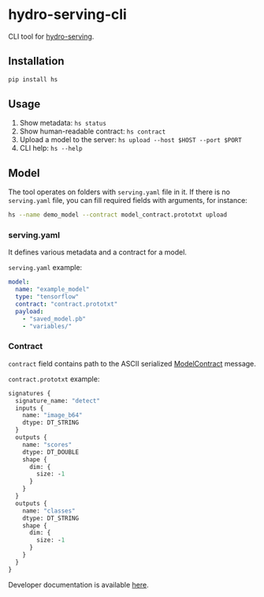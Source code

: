 # hydro-serving-cli

CLI tool for [hydro-serving](https://github.com/Hydrospheredata/hydro-serving).

## Installation

```bash
pip install hs
```

## Usage

1. Show metadata: `hs status`
2. Show human-readable contract: `hs contract`
3. Upload a model to the server: `hs upload --host $HOST --port $PORT`
4. CLI help: `hs --help`

## Model

The tool operates on folders with `serving.yaml` file in it. If there is no `serving.yaml` file, you can fill required fields with arguments, for instance:

```bash
hs --name demo_model --contract model_contract.prototxt upload
```

### serving.yaml

It defines various metadata and a contract for a model.

`serving.yaml` example:

```yaml
model:
  name: "example_model"
  type: "tensorflow"
  contract: "contract.prototxt"
  payload:
    - "saved_model.pb"
    - "variables/"
```

### Contract

`contract` field contains path to the ASCII serialized [ModelContract](https://github.com/Hydrospheredata/hydro-serving-protos/blob/master/src/hydro_serving_grpc/contract/model_contract.proto) message.

`contract.prototxt` example:

```proto
signatures {
  signature_name: "detect"
  inputs {
    name: "image_b64"
    dtype: DT_STRING
  }
  outputs {
    name: "scores"
    dtype: DT_DOUBLE
    shape {
      dim: {
        size: -1
      }
    }
  }
  outputs {
    name: "classes"
    dtype: DT_STRING
    shape {
      dim: {
        size: -1
      }
    }
  }
}
```

Developer documentation is available [here](/docs/index.md).
